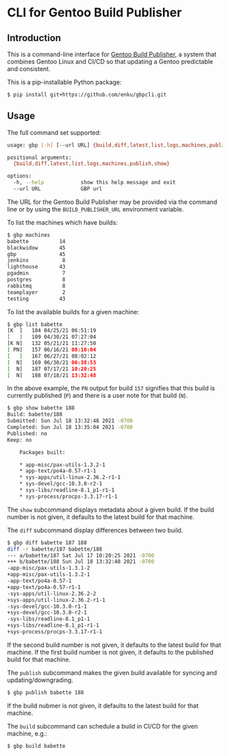 # CLI for Gentoo Build Publisher

## Introduction

This is a command-line interface for [Gentoo Build
Publisher](https://github.com/enku/gentoo-build-publisher), a system that
combines Gentoo Linux and CI/CD so that updating a Gentoo predictable and
consistent.

This is a pip-installable Python package:

```bash
$ pip install git+https://github.com/enku/gbpcli.git
```

## Usage

The full command set supported:

```bash
usage: gbp [-h] [--url URL] {build,diff,latest,list,logs,machines,publish,show} ...

positional arguments:
  {build,diff,latest,list,logs,machines,publish,show}

options:
  -h, --help            show this help message and exit
  --url URL             GBP url
```

The URL for the Gentoo Build Publisher may be provided via the command line or
by using the `BUILD_PUBLISHER_URL` environment variable.

To list the machines which have builds:

```bash
$ gbp machines
babette          14
blackwidow       45
gbp              45
jenkins           8
lighthouse       43
pgadmin           7
postgres          8
rabbitmq          8
teamplayer        2
testing          43
```

To list the available builds for a given machine:

```bash
$ gbp list babette
[K  ]   104 04/25/21 06:51:19
[   ]   109 04/30/21 07:27:04
[K N]   132 05/21/21 11:27:50
[ PN]   157 06/16/21 08:10:04
[   ]   167 06/27/21 08:02:12
[  N]   169 06/30/21 06:38:53
[  N]   187 07/17/21 10:20:25
[  N]   188 07/18/21 13:32:48
```

In the above example, the `PN` output for build `157` signifies that this build
is currently published (`P`) and there is a user note for that build (`N`).

```bash
$ gbp show babette 188
Build: babette/188
Submitted: Sun Jul 18 13:32:48 2021 -0700
Completed: Sun Jul 18 13:35:04 2021 -0700
Published: no
Keep: no

    Packages built:

    * app-misc/pax-utils-1.3.2-1
    * app-text/po4a-0.57-r1-1
    * sys-apps/util-linux-2.36.2-r1-1
    * sys-devel/gcc-10.3.0-r2-1
    * sys-libs/readline-8.1_p1-r1-1
    * sys-process/procps-3.3.17-r1-1
```


The `show` subcommand displays metadata about a given build.  If the build
number is not given, it defaults to the latest build for that machine.

The `diff` subcommand display differences between two build.

```bash
$ gbp diff babette 187 188
diff -r babette/187 babette/188
--- a/babette/187 Sat Jul 17 10:20:25 2021 -0700
+++ b/babette/188 Sun Jul 18 13:32:48 2021 -0700
-app-misc/pax-utils-1.3.1-2
+app-misc/pax-utils-1.3.2-1
-app-text/po4a-0.57-1
+app-text/po4a-0.57-r1-1
-sys-apps/util-linux-2.36.2-2
+sys-apps/util-linux-2.36.2-r1-1
-sys-devel/gcc-10.3.0-r1-1
+sys-devel/gcc-10.3.0-r2-1
-sys-libs/readline-8.1_p1-1
+sys-libs/readline-8.1_p1-r1-1
+sys-process/procps-3.3.17-r1-1
```
If the second build number is not given, it defaults to the latest build for
that machine.  If the first build number is not given, it defaults to the
published build for that machine.

The `publish` subcommand makes the given build available for syncing and
updating/downgrading.

```bash
$ gbp publish babette 188
```

If the build nubmer is not given, it defaults to the latest build for that machine.

The `build` subcommand can schedule a build in CI/CD for the given machine,
e.g.:

```bash
$ gbp build babette
```

